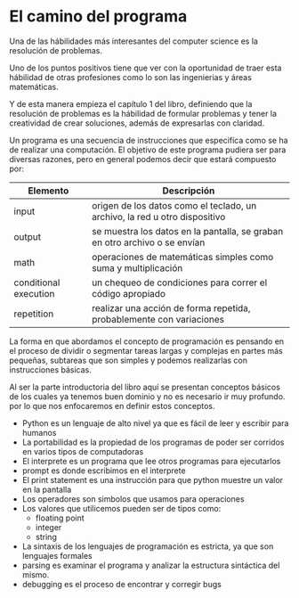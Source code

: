 # El camino del programa

Una de las hábilidades más interesantes del computer science es la resolución de problemas.

Uno de los puntos positivos tiene que ver con la oportunidad de traer esta hábilidad de otras profesiones como lo son las ingenierias y áreas matemáticas.

Y de esta manera empieza el capítulo 1 del libro, definiendo que la resolución de problemas es la hábilidad de formular problemas y tener la creatividad de crear soluciones, además de expresarlas con claridad.

Un programa es una secuencia de instrucciones que especifíca como se ha de realizar una computación. El objetivo de este programa pudiera ser para diversas razones, pero en general podemos decir que estará compuesto por:

| Elemento              | Descripción                                                                |
|-----------------------|----------------------------------------------------------------------------|
| input                 | origen de los datos como el teclado, un archivo, la red u otro dispositivo |
| output                | se muestra los datos en la pantalla, se graban en otro archivo o se envían |
| math                  | operaciones de matemáticas simples como suma y multiplicación              |
| conditional execution | un chequeo de condiciones para correr el código apropiado                  |
| repetition            | realizar una acción de forma repetida, probablemente con variaciones       |

La forma en que abordamos el concepto de programación es pensando en el proceso de dividir o segmentar tareas largas y complejas en partes más pequeñas, subtareas que son simples y podemos realizarlas con instrucciones básicas.

Al ser la parte introductoria del libro aquí se presentan conceptos básicos de los cuales ya tenemos buen dominio y no es necesario ir muy profundo. por lo que nos enfocaremos en definir estos conceptos.

- Python es un lenguaje de alto nivel ya que es fácil de leer y escribir para humanos
- La portabilidad es la propiedad de los programas de poder ser corridos en varios tipos de computadoras
- El interprete es un programa que lee otros programas para ejecutarlos
- prompt es donde escribimos en el interprete
- El print statement es una instrucción para que python muestre un valor en la pantalla
- Los operadores son simbolos que usamos para operaciones
- Los valores que utilicemos pueden ser de tipos como:
  - floating point
  - integer
  - string
- La sintaxis de los lenguajes de programación es estricta, ya que son lenguajes formales
- parsing es examinar el programa y analizar la estructura sintáctica del mismo.
- debugging es el proceso de encontrar y corregir bugs


